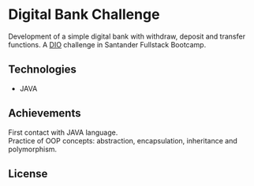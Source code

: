 <h1>Digital Bank Challenge</h1>
<p>Development of a simple digital bank with withdraw, deposit and transfer functions. A <a href="https://web.dio.me/home" target="_blank">DIO</a> challenge in Santander Fullstack Bootcamp.</p>
<h2>Technologies</h2>
<ul><li>JAVA</li></ul>
<h2>Achievements</h2>
<p>First contact with JAVA language.<br>
Practice of OOP concepts: abstraction, encapsulation, inheritance and polymorphism.</p>
<h2>License</h2>
